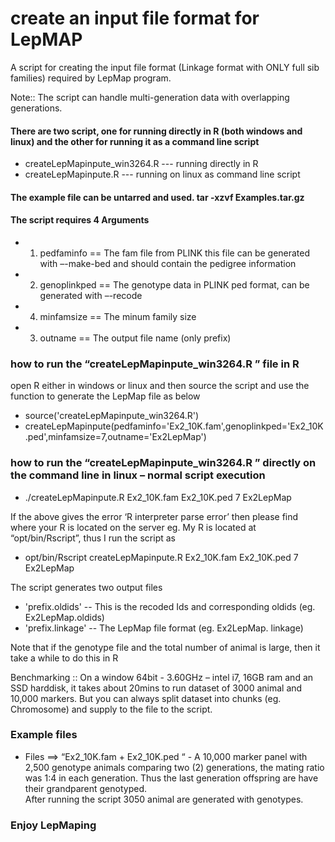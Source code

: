 # create an input file format for LepMAP
A script for creating the input file format (Linkage format with ONLY full sib families) required by LepMap program.

Note:: The script can handle multi-generation data with overlapping generations.

#### There are two script, one for running directly in R (both windows and linux) and the other for running it as a command line script  
- createLepMapinpute_win3264.R     --- running directly in R  
- createLepMapinpute.R             --- running on linux as command line script  

#### The example file can be untarred and used. tar -xzvf Examples.tar.gz

#### The script requires 4 Arguments  
- 1. pedfaminfo     == The fam file from PLINK this file can be generated with –-make-bed and should contain the pedigree information  
- 2. genoplinkped   == The genotype data in PLINK ped format, can be generated with –-recode  
- 4. minfamsize     == The minum family size 
- 3. outname        == The output file name (only prefix)

### how to run the “createLepMapinpute_win3264.R ” file in R
open R either in windows or linux and then source the script and use the function to generate the LepMap file as below  
- source('createLepMapinpute_win3264.R')  
- createLepMapinpute(pedfaminfo='Ex2_10K.fam',genoplinkped='Ex2_10K.ped',minfamsize=7,outname='Ex2LepMap')  

### how to run the “createLepMapinpute_win3264.R ” directly on the command line in linux – normal script execution  
- ./createLepMapinpute.R Ex2_10K.fam Ex2_10K.ped 7 Ex2LepMap  

If the above gives the error ‘R interpreter parse error’ 
then please find where your R is located on the server eg. My R is located at “opt/bin/Rscript”, thus I run the script as  
- opt/bin/Rscript createLepMapinpute.R Ex2_10K.fam Ex2_10K.ped 7 Ex2LepMap

The script generates two output files  
- 'prefix.oldids'   -- This is the recoded Ids and corresponding oldids (eg. Ex2LepMap.oldids)  
- 'prefix.linkage'  -- The LepMap file format (eg. Ex2LepMap. linkage)  

Note that if the genotype file and the total number of animal is large, then it take a while to do this in R  

Benchmarking :: On a window 64bit - 3.60GHz – intel i7, 16GB ram and an SSD harddisk, it takes about 20mins to run dataset of 3000 animal and 10,000 markers. But you can always split dataset into chunks (eg. Chromosome) and supply to the file to the script.  

### Example files
 - Files ==> “Ex2_10K.fam + Ex2_10K.ped “ -
 A 10,000 marker panel with 2,500 genotype animals comparing two (2) generations, 
the mating ratio was 1:4 in each generation. Thus the last generation offspring are have their grandparent genotyped.  
After running the script 3050 animal are generated with genotypes.  

### Enjoy LepMaping 
